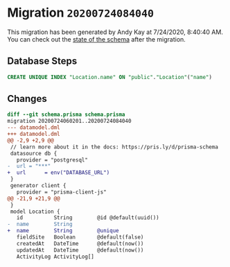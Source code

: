 # Migration `20200724084040`

This migration has been generated by Andy Kay at 7/24/2020, 8:40:40 AM.
You can check out the [state of the schema](./schema.prisma) after the migration.

## Database Steps

```sql
CREATE UNIQUE INDEX "Location.name" ON "public"."Location"("name")
```

## Changes

```diff
diff --git schema.prisma schema.prisma
migration 20200724060201..20200724084040
--- datamodel.dml
+++ datamodel.dml
@@ -2,9 +2,9 @@
 // learn more about it in the docs: https://pris.ly/d/prisma-schema
 datasource db {
   provider = "postgresql"
-  url = "***"
+  url      = env("DATABASE_URL")
 }
 generator client {
   provider = "prisma-client-js"
@@ -21,9 +21,9 @@
 }
 model Location {
   id          String        @id @default(uuid())
-  name        String
+  name        String        @unique
   fieldSite   Boolean       @default(false)
   createdAt   DateTime      @default(now())
   updatedAt   DateTime      @default(now())
   ActivityLog ActivityLog[]
```


